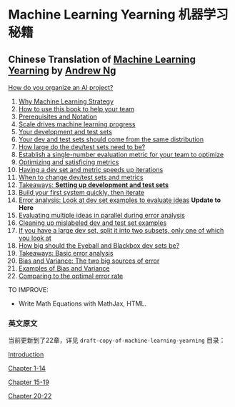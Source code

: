 # Machine Learning Yearning 机器学习秘籍
## Chinese Translation of [Machine Learning Yearning](http://www.mlyearning.org/) by [Andrew Ng](http://www.andrewng.org/)
[How do you organize an AI project?](How-do-you-organize-an-AI-project.md)
1. [Why Machine Learning Strategy](1.why-machine-learning-strategy.md) 
2. [How to use this book to help your team](2.how-to-use-this-book-to-help-your-team.md)
3. [Prerequisites and Notation](3.prerequisites-and-notation.md)
4. [Scale drives machine learning progress](4.scale-drives-machine-learning-progress.md)
5. [Your development and test sets](5.your-development-and-test-sets.md)
6. [Your dev and test sets should come from the same distribution](6.your-dev-and-test-sets-should-come-from-the-same-distribution.md)
7. [How large do the dev/test sets need to be?](7.how-large-do-the-dev-and-test-sets-need-to-be.md)
8. [Establish a single-number evaluation metric for your team to optimize](8.establish-a-single-number-evaluation-metric-for-your-team-to-optimize.md)
9. [Optimizing and satisficing metrics](9.optimizing-and-satisficing-metrics.md)
10. [Having a dev set and metric speeds up iterations](10.having-a-dev-set-and-metric-speeds-up-iterations.md)
11. [When to change dev/test sets and metrics](11.when-to-change-dev-and-test-sets-and-metrics.md)
12. [Takeaways: **Setting up development and test sets**](12.takeaways_setting-up-development-and-test-sets.md)
13. [Build your first system quickly, then iterate](13.build-your-first-system-quickly-then-iterate.md)
14. [Error analysis: Look at dev set examples to evaluate ideas](14.error-analysis_look-at-dev-set-examples-to-evaluate-ideas.md) **Update to Here**
15. [Evaluating multiple ideas in parallel during error analysis](15.evaluating-multiple-ideas-in-parallel-during-error-analysis.md)
16. [Cleaning up mislabeled dev and test set examples](16.cleaning-up-mislabeled-dev-and-test-set-examples.md)
17. [If you have a large dev set, split it into two subsets, only one of which you look at](17.if-you-have-a-large-dev-set-split-it-into-two-subsets-only-one-of-which-you-look-at.md)
18. [How big should the Eyeball and Blackbox dev sets be?](18.how-big-should-the-Eyeball-and-Blackbox-dev-sets-be.md)
19. [Takeaways: Basic error analysis](19.takeaways_basic-error-analysis.md) 
20. [Bias and Variance: The two big sources of error]()
21. [Examples of Bias and Variance ]()
22. [Comparing to the optimal error rate]()

TO IMPROVE:
- Write Math Equations with MathJax, HTML.

### 英文原文

当前更新到了22章，详见 `draft-copy-of-machine-learning-yearning` 目录：

[Introduction](draft-copy-of-machine-learning-yearning/introduction.md)

[Chapter 1-14](draft-copy-of-machine-learning-yearning/Ng_MLY01-01-14.pdf)

[Chapter 15-19](draft-copy-of-machine-learning-yearning/Ng_MLY02-15-19.pdf)

[Chapter 20-22](draft-copy-of-machine-learning-yearning/Ng_MLY03-20-22.pdf)
